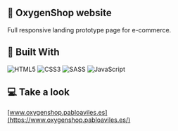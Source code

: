 ## 📰 OxygenShop website

  

Full responsive landing prototype page for e-commerce.

  

## 🔧 Built With

  

![HTML5](https://img.shields.io/badge/html5-%23E34F26.svg?style=for-the-badge&logo=html5&logoColor=white) ![CSS3](https://img.shields.io/badge/css3-%231572B6.svg?style=for-the-badge&logo=css3&logoColor=white) ![SASS](https://img.shields.io/badge/SASS-hotpink.svg?style=for-the-badge&logo=SASS&logoColor=white) ![JavaScript](https://img.shields.io/badge/javascript-%23323330.svg?style=for-the-badge&logo=javascript&logoColor=%23F7DF1E)

  

## 💻 Take a look

  

[www.oxygenshop.pabloaviles.es](https://www.oxygenshop.pabloaviles.es/)